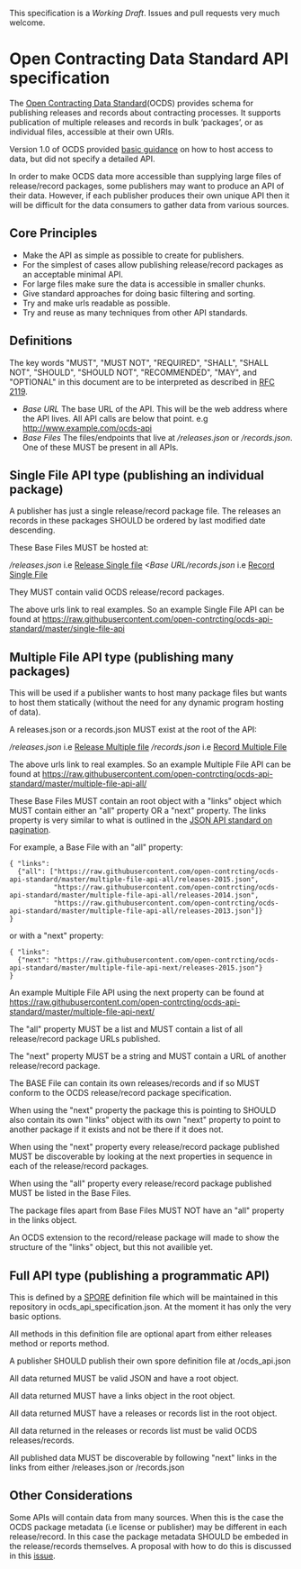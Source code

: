 This specification is a *Working Draft*. Issues and pull requests very much welcome.

Open Contracting Data Standard API specification
================================================

The [Open Contracting Data Standard](http://standard.open-contracting.org)(OCDS) provides schema for publishing releases and records about contracting processes. It supports publication of multiple releases and records in bulk ‘packages’, or as individual files, accessible at their own URIs. 

Version 1.0 of OCDS provided [basic guidance](http://standard.open-contracting.org/latest/en/implementation/hosting/) on how to host access to data, but did not specify a detailed API. 

In order to make OCDS data more accessible than supplying large files of release/record packages, some publishers may want to produce an API of their data. However, if each publisher produces their own unique API then it will be difficult for the data consumers to gather data from various sources.  


Core Principles
---------------

* Make the API as simple as possible to create for publishers.
* For the simplest of cases allow publishing release/record packages as an acceptable minimal API.
* For large files make sure the data is accessible in smaller chunks.
* Give standard approaches for doing basic filtering and sorting.
* Try and make urls readable as possible.
* Try and reuse as many techniques from other API standards.


Definitions
-----------

The key words "MUST", "MUST NOT", "REQUIRED", "SHALL", "SHALL NOT", "SHOULD", "SHOULD NOT", "RECOMMENDED",  "MAY", and "OPTIONAL" in this document are to be interpreted as described in [RFC 2119](https://tools.ietf.org/html/rfc2119).

* *Base URL* The base URL of the API. This will be the web address where the API lives. All API calls are below that point. e.g http://www.example.com/ocds-api
* *Base Files* The files/endpoints that live at *<Base URL>/releases.json* or *<Base URL>/records.json*. One of these MUST be present in all APIs. 


Single File API type (publishing an individual package)
---------------------------------------------------

A publisher has just a single release/record package file. The releases an records in these packages SHOULD be ordered by last modified date descending.

These Base Files MUST be hosted at:

*<Base URL>/releases.json*  i.e [Release Single file](https://raw.githubusercontent.com/open-contrcting/ocds-api-standard/master/single-file-api/releases.json)
*<Base URL/records.json*   i.e [Record Single File](https://raw.githubusercontent.com/open-contrcting/ocds-api-standard/master/single-file-api/records.json)

They MUST contain valid OCDS release/record packages.

The above urls link to real examples.  So an example Single File API can be found at https://raw.githubusercontent.com/open-contrcting/ocds-api-standard/master/single-file-api



Multiple File API type (publishing many packages)
-------------------------------------------------

This will be used if a publisher wants to host many package files but wants to host them statically (without the need for any dynamic program hosting of data).

A releases.json or a records.json MUST exist at the root of the API:

*<Base URL>/releases.json*  i.e [Release Multiple file](https://raw.githubusercontent.com/open-contrcting/ocds-api-standard/master/multiple-file-api-using-all/releases.json)
*<Base URL>/records.json*   i.e [Record Multiple File](https://raw.githubusercontent.com/open-contrcting/ocds-api-standard/master/multiple-file-api-using-all/records.json)

The above urls link to real examples. So an example Multiple File API can be found at https://raw.githubusercontent.com/open-contrcting/ocds-api-standard/master/multiple-file-api-all/

These Base Files MUST contain an root object with a "links" object which MUST contain either an "all" property OR a "next" property. The links property is very similar to what is outlined in the [JSON API standard on pagination](http://jsonapi.org/format/#fetching-pagination).

For example, a Base File with an "all" property:

```
{ "links": 
  {"all": ["https://raw.githubusercontent.com/open-contrcting/ocds-api-standard/master/multiple-file-api-all/releases-2015.json", 
           "https://raw.githubusercontent.com/open-contrcting/ocds-api-standard/master/multiple-file-api-all/releases-2014.json", 
           "https://raw.githubusercontent.com/open-contrcting/ocds-api-standard/master/multiple-file-api-all/releases-2013.json"]}
}
```

or with a "next" property:
```
{ "links": 
  {"next": "https://raw.githubusercontent.com/open-contrcting/ocds-api-standard/master/multiple-file-api-next/releases-2015.json"}
}
```
An example Multiple File API using the next property can be found at https://raw.githubusercontent.com/open-contrcting/ocds-api-standard/master/multiple-file-api-next/

The "all" property MUST be a list and MUST contain a list of all release/record package URLs published.

The "next" property MUST be a string and MUST contain a URL of another release/record package.

The BASE File can contain its own releases/records and if so MUST conform to the OCDS release/record package specification.

When using the "next" property the package this is pointing to SHOULD also contain its own "links" object with its own "next" property to point to another package if it exists and not be there if it does not. 

When using the "next" property every release/record package published MUST be discoverable by looking at the next properties in sequence in each of the release/record packages.

When using the "all" property every release/record package published MUST be listed in the Base Files.

The package files apart from Base Files MUST NOT have an "all" property in the links object.


An OCDS extension to the record/release package will made to show the structure of the "links" object, but this not availible yet.


Full API type (publishing a programmatic API)
--------------------------------------------

This is defined by a [SPORE](https://github.com/SPORE/specifications/blob/master/spore_description.pod) definition file which will be maintained in this repository in ocds_api_specification.json. At the moment it has only the very basic options.

All methods in this definition file are optional apart from either releases method or reports method.

A publisher SHOULD publish their own spore definition file at <Base URL>/ocds_api.json

All data returned MUST be valid JSON and have a root object.

All data returned MUST have a links object in the root object.

All data returned MUST have a releases or records list in the root object.

All data returned in the releases or records list must be valid OCDS releases/records.

All published data MUST be discoverable by following "next" links in the links from either <Base URL>/releases.json or <Base URL>/records.json


Other Considerations
--------------------

Some APIs will contain data from many sources. When this is the case the OCDS package metadata (i.e license or publisher) may be different in each release/record.  In this case the package metadata SHOULD be embeded in the release/records themselves.  A proposal with how to do this is discussed in this [issue](http://github.com/open-contracting/standard/issues/325).
  
